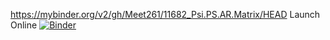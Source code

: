 https://mybinder.org/v2/gh/Meet261/11682_Psi.PS.AR.Matrix/HEAD
Launch Online [![Binder](https://mybinder.org/badge_logo.svg)](https://mybinder.org/v2/gh/Meet261/11682_Psi.PS.AR.Matrix/HEAD)
